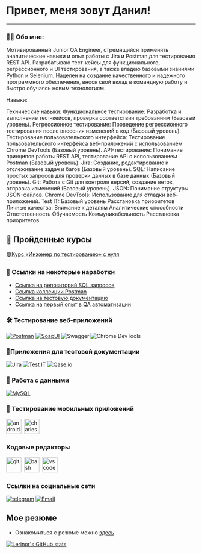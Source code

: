 # Привет, меня зовут Данил!

---

### 👨‍💻 Обо мне:

Мотивированный Junior QA Engineer, стремящийся применять аналитические навыки и опыт работы с Jira и Postman для тестирования REST API. Разрабатываю тест-кейсы для функционального, регрессионного и UI тестирования, а также владею базовыми знаниями Python и Selenium. Нацелен на создание качественного и надежного программного обеспечения, внося свой вклад в командную работу и быстро обучаясь новым технологиям.

Навыки:

Технические навыки:
Функциональное тестирование: Разработка и выполнение тест-кейсов, проверка соответствия требованиям (Базовый уровень).
Регрессионное тестирование: Проведение регрессионного тестирования после внесения изменений в код (Базовый уровень).
Тестирование пользовательского интерфейса: Тестирование пользовательского интерфейса веб-приложений с использованием Chrome DevTools (Базовый уровень).
API-тестирование: Понимание принципов работы REST API, тестирование API с использованием Postman (Базовый уровень).
Jira: Создание, редактирование и отслеживание задач и багов (Базовый уровень).
SQL: Написание простых запросов для проверки данных в базе данных (Базовый уровень).
Git: Работа с Git для контроля версий, создание веток, отправка изменений (Базовый уровень).
JSON: Понимание структуры JSON-файлов.
Chrome DevTools: Использование для отладки веб-приложений.
Test IT: Базовый уровень
Расстановка приоритетов
Личные качества:
Внимание к деталям
Аналитические способности
Ответственность
Обучаемость
Коммуникабельность
Расстановка приоритетов

## 📖 Пройденные курсы 
[🟢Курс «Инженер по тестированию» с нуля](https://sky.pro/courses/programming/qa-engineer#giftpopup) 


### 📁 Ссылки на некоторые наработки
- <a href="https://github.com/Lerinor/MySQL.git" target="_blank">Ссылка на репозиторий SQL запросов</a>
- <a href="https://github.com/Lerinor/-postman-collections.git" target="_blank">Ссылка  коллекции Postman</a>
- <a href="https://github.com/Lerinor/Test-documentation.git" target="_blank">Ссылка на тестовую документацию</a>
- <a href="https://github.com/Lerinor/QA_Automation/tree/main/Python" target="_blank">Ссылка на первый опыт в QA автоматизации</a>

### 🛠 Тестирование веб-приложений
[![Postman](https://shields.fly.dev/badge/-Postman-CCFF66?style=for-the-badge&logo=postman)](https://github.com/Lerinor/Postman-collections)
[![SoapUI](https://shields.fly.dev/badge/-SOAPUI-FFFF66?style=for-the-badge&logo=)](https://github.com/Lerinor/SoapUI-Project)
![Swagger](https://shields.fly.dev/badge/-Swagger-cc3300?style=for-the-badge&logo=Swagger)
![Chrome DevTools](https://img.shields.io/badge/-Chrome%20DevTools-FF6C37?style=for-the-badge&logo=googlechrome&logoColor=white)

### 📁Приложения для тестовой документации
![Jira](https://shields.fly.dev/badge/-Jira-003399?style=for-the-badge&logo=jira)
[![Test IT](https://img.shields.io/badge/-Test%20IT-8A2BE2?style=for-the-badge&logo=data&logoColor=white)](https://github.com/Lerinor/Test-documentation/tree/main/TasteIT)
![Qase.io](https://shields.io/badge/-Qase.io-003399?style=for-the-badge&logo=qase)
### 💾 Работа с данными
[![MySQL](https://shields.fly.dev/badge/-MYSQL-66FFFF?style=for-the-badge&logo=mysql)](https://github.com/Lerinor/MySQL.git)

### 📱 Тестирование мобильных приложений
<div>
  <img src="https://cdn.jsdelivr.net/gh/devicons/devicon/icons/androidstudio/androidstudio-original.svg" title="android-studio" alt="android-studio" width="40" height="40"/>&nbsp
  <img src="https://cdn.icon-icons.com/icons2/3053/PNG/512/charles_proxy_macos_bigsur_icon_190302.png" title="charles-proxy" alt="charles-proxy" width="40" height="40"/>&nbsp
</div>

### Кодовые редакторы
<div>
  <img src="https://cdn.jsdelivr.net/gh/devicons/devicon/icons/git/git-original.svg" title="git" alt="git" width="40" height="40"/>&nbsp
  <img src="https://upload.wikimedia.org/wikipedia/commons/thumb/4/4b/Bash_Logo_Colored.svg/1024px-Bash_Logo_Colored.svg.png?20180723054350" title="bash" alt="bash" width="40" height="40"/>&nbsp
  <img src="https://cdn.jsdelivr.net/gh/devicons/devicon/icons/vscode/vscode-original.svg" title="vscode" alt="vscode" width="40" height="40"/>&nbsp
  
  </div>
  

### Ссылки на социальные сети
[![telegram](https://shields.fly.dev/badge/-Tg-090909?style=for-the-badge&logo=telegram)](https://t.me/Lerinor)
[![Email](https://shields.fly.dev/badge/-Email-090909?style=for-the-badge&)](mailto:dbiryukov51@gmail.com)

## Мое резюме 
- Ознакомиться с резюме можно [здесь](https://github.com/Lerinor/lerinor/blob/main/Резюме_QA_engineer_Тестировщик_Данил_Бирюков_от_09_10_2025_08_03.pdf) 


[![Lerinor's GitHub stats](https://github-readme-stats.vercel.app/api?username=Lerinor&show_icons=true&theme=dracula)](https://github.com/anuraghazra/github-readme-stats)
